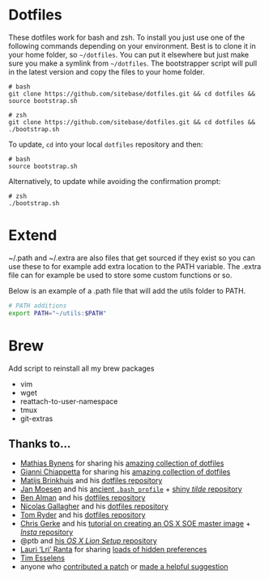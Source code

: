 # Dotfiles

These dotfiles work for bash and zsh.
To install you just use one of the following commands depending on your environment. Best is to clone it in your home folder, so `~/dotfiles`. You can put it elsewhere but just make sure you make a symlink from `~/dotfiles`.
The bootstrapper script will pull in the latest version and copy the files to your home folder.

```
# bash
git clone https://github.com/sitebase/dotfiles.git && cd dotfiles && source bootstrap.sh
```

```
# zsh
git clone https://github.com/sitebase/dotfiles.git && cd dotfiles && ./bootstrap.sh
```

To update, `cd` into your local `dotfiles` repository and then:

```
# bash
source bootstrap.sh
```

Alternatively, to update while avoiding the confirmation prompt:

```
# zsh
./bootstrap.sh
```

# Extend 

~/.path and ~/.extra are also files that get sourced if they exist so you can use these to for example add extra location to the PATH variable.
The .extra file can for example be used to store some custom functions or so.

Below is an example of a .path file that will add the utils folder to PATH.

```bash
# PATH additions
export PATH="~/utils:$PATH"
```

# Brew 

Add script to reinstall all my brew packages

* vim
* wget
* reattach-to-user-namespace
* tmux
* git-extras

## Thanks to…

* [Mathias Bynens](http://mathiasbynens.be/) for sharing his [amazing collection of dotfiles](https://github.com/mathiasbynens/dotfiles)
* [Gianni Chiappetta](http://gf3.ca/) for sharing his [amazing collection of dotfiles](https://github.com/gf3/dotfiles)
* [Matijs Brinkhuis](http://hotfusion.nl/) and his [dotfiles repository](https://github.com/matijs/dotfiles)
* [Jan Moesen](http://jan.moesen.nu/) and his [ancient `.bash_profile`](https://gist.github.com/1156154) + [shiny _tilde_ repository](https://github.com/janmoesen/tilde)
* [Ben Alman](http://benalman.com/) and his [dotfiles repository](https://github.com/cowboy/dotfiles)
* [Nicolas Gallagher](http://nicolasgallagher.com/) and his [dotfiles repository](https://github.com/necolas/dotfiles)
* [Tom Ryder](http://blog.sanctum.geek.nz/) and his [dotfiles repository](https://github.com/tejr/dotfiles)
* [Chris Gerke](http://www.randomsquared.com/) and his [tutorial on creating an OS X SOE master image](http://chris-gerke.blogspot.com/2012/04/mac-osx-soe-master-image-day-7.html) + [_Insta_ repository](https://github.com/cgerke/Insta)
* @ptb and [his _OS X Lion Setup_ repository](https://github.com/ptb/Mac-OS-X-Lion-Setup)
* [Lauri ‘Lri’ Ranta](http://lri.me/) for sharing [loads of hidden preferences](http://lri.me/osx.html#hidden-preferences)
* [Tim Esselens](http://devel.datif.be/)
* anyone who [contributed a patch](https://github.com/mathiasbynens/dotfiles/contributors) or [made a helpful suggestion](https://github.com/mathiasbynens/dotfiles/issues)